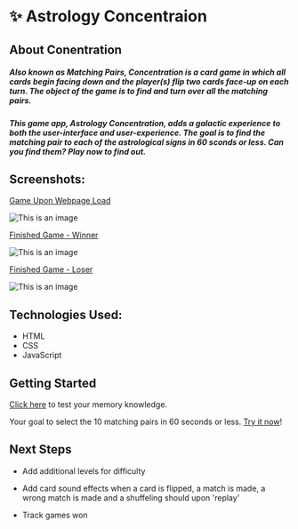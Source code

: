 # ✨ Astrology Concentraion 
## About Conentration
##### Also known as Matching Pairs, Concentration is a card game in which all cards begin facing down and the player(s) flip two cards face-up on each turn. The object of the game is to find and turn over all the matching pairs.
<p></p>

##### This game app, Astrology Concentration, adds a galactic experience to both the user-interface and user-experience. The goal is to find the matching pair to each of the astrological signs in 60 sconds or less. Can you find them? Play now to find out.
<p></p>

## Screenshots:
[Game Upon Webpage Load](https://i.imgur.com/ZCZ7gR8.png)
<p></p>

![This is an image](https://i.imgur.com/ZCZ7gR8.png)
<p></p>

[Finished Game - Winner](https://i.imgur.com/iRAymgP.png)
<p></p>

![This is an image](https://i.imgur.com/iRAymgP.png)


[Finished Game - Loser](https://i.imgur.com/kjYeXlH.png)
<p></p>

![This is an image](https://i.imgur.com/kjYeXlH.png)

## Technologies Used: 
- HTML
- CSS
- JavaScript
<p></p>

## Getting Started
[Click here](https://andrea-s21.github.io/concentration-matching-pairs/) to test your memory knowledge.
<p></p>

Your goal to select the 10 matching pairs in 60 seconds or less. [Try it now](https://andrea-s21.github.io/concentration-matching-pairs/)!
<p></p>

## Next Steps 
- Add additional levels for difficulty 
<p></p>

- Add card sound effects when a card is flipped, a match is made, a wrong match is made and a shuffeling should upon 'replay'
<p></p>

- Track games won 